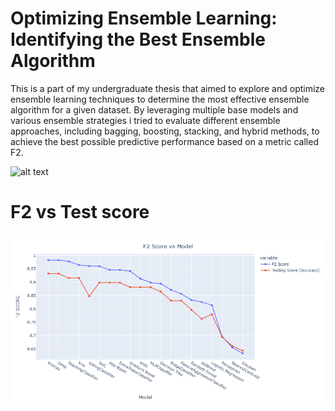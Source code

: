 # Optimizing Ensemble Learning: Identifying the Best Ensemble Algorithm

This is a part of my undergraduate thesis that aimed to explore and optimize ensemble learning techniques to determine the most effective ensemble algorithm for a given dataset. By leveraging multiple base models and various ensemble strategies i tried to evaluate different ensemble approaches, including bagging, boosting, stacking, and hybrid methods, to achieve the best possible predictive performance based on a metric called F2.

![alt text](https://github.com/PanosKats/Ensemble-Learning/blob/main/Ensemble_Learning_Results.png "Ensemble_Learning_Results")

# F2 vs Test score

![alt text](https://github.com/PanosKats/Optimizing-Ensemble-Learning/blob/main/F2vsTest_score.png "F2 vs Test_score")
